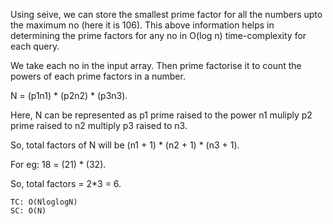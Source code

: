 Using seive, we can store the smallest prime factor for all the numbers upto the maximum no (here it is 106).
This above information helps in determining the prime factors for any no in O(log n) time-complexity for each query.

We take each no in the input array. Then prime factorise it to count the powers of each prime factors in a number.

N = (p1n1) * (p2n2) * (p3n3).

Here, N can be represented as p1 prime raised to the power n1 muliply p2 prime raised to n2 multiply p3 raised to n3.

So, total factors of N will be (n1 + 1) * (n2 + 1) * (n3 + 1).

For eg: 18 = (21) * (32).

So, total factors = 2*3 = 6.

    TC: O(NloglogN)
    SC: O(N)